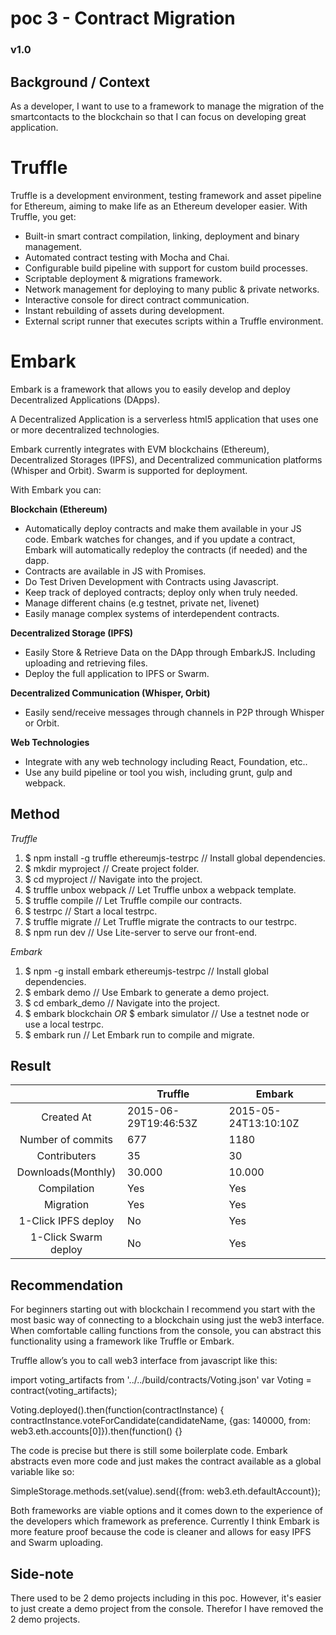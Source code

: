 # poc 3 - Contract Migration
### v1.0

## Background / Context
As a developer, I want to use to a framework to manage the migration of the smartcontacts to the blockchain so that I can focus on developing great application.

# Truffle
Truffle is a development environment, testing framework and asset pipeline for Ethereum, aiming to make life as an Ethereum developer easier. With Truffle, you get:

* Built-in smart contract compilation, linking, deployment and binary management.
* Automated contract testing with Mocha and Chai.
* Configurable build pipeline with support for custom build processes.
* Scriptable deployment & migrations framework.
* Network management for deploying to many public & private networks.
* Interactive console for direct contract communication.
* Instant rebuilding of assets during development.
* External script runner that executes scripts within a Truffle environment.

# Embark
Embark is a framework that allows you to easily develop and deploy Decentralized Applications (DApps).

A Decentralized Application is a serverless html5 application that uses one or more decentralized technologies.

Embark currently integrates with EVM blockchains (Ethereum), Decentralized Storages (IPFS), and Decentralized communication platforms (Whisper and Orbit). Swarm is supported for deployment.

With Embark you can:

**Blockchain (Ethereum)**
* Automatically deploy contracts and make them available in your JS code. Embark watches for changes, and if you update a contract, Embark will automatically redeploy the contracts (if needed) and the dapp.
* Contracts are available in JS with Promises.
* Do Test Driven Development with Contracts using Javascript.
* Keep track of deployed contracts; deploy only when truly needed.
* Manage different chains (e.g testnet, private net, livenet)
* Easily manage complex systems of interdependent contracts.

**Decentralized Storage (IPFS)**
* Easily Store & Retrieve Data on the DApp through EmbarkJS. Including uploading and retrieving files.
* Deploy the full application to IPFS or Swarm.


**Decentralized Communication (Whisper, Orbit)**
* Easily send/receive messages through channels in P2P through Whisper or Orbit.

**Web Technologies**
* Integrate with any web technology including React, Foundation, etc..
* Use any build pipeline or tool you wish, including grunt, gulp and webpack.


## Method

*Truffle*
1. $ npm install -g truffle ethereumjs-testrpc      // Install global dependencies.
2. $ mkdir myproject                                // Create project folder.
3. $ cd myproject                                   // Navigate into the project.
4. $ truffle unbox webpack                          // Let Truffle unbox a webpack template.
5. $ truffle compile                                // Let Truffle compile our contracts.
6. $ testrpc                                        // Start a local testrpc.
7. $ truffle migrate                                // Let Truffle migrate the contracts to our testrpc.
8. $ npm run dev                                    // Use Lite-server to serve our front-end.

*Embark*
1. $ npm -g install embark ethereumjs-testrpc       // Install global dependencies.
2. $ embark demo                                    // Use Embark to generate a demo project.
3. $ cd embark_demo                                 // Navigate into the project.
4. $ embark blockchain *OR* $ embark simulator      // Use a testnet node or use a local testrpc.
5. $ embark run                                     // Let Embark run to compile and migrate.

## Result
|   				    |  Truffle 	            |  Embark 	            |
|:-:				    |---		            |---		            |
|Created At			    |2015-06-29T19:46:53Z   |2015-05-24T13:10:10Z   |
|Number of commits	    |677                    |1180                   |
|Contributers 		    |35                     |30                     |
|Downloads(Monthly)	    |30.000                 |10.000                 |
|Compilation            |Yes                    |Yes                    |
|Migration              |Yes                    |Yes                    |
|1-Click IPFS deploy    |No                     |Yes                    |
|1-Click Swarm deploy   |No                     |Yes                    |







## Recommendation
For beginners starting out with blockchain I recommend you start with the most basic way of connecting to a blockchain using just the web3 interface. When comfortable calling functions from the console, you can abstract this functionality using a framework like Truffle or Embark. 

Truffle allow’s you to call web3 interface from javascript like this:

import voting_artifacts from '../../build/contracts/Voting.json'
var Voting = contract(voting_artifacts);

Voting.deployed().then(function(contractInstance) {
      contractInstance.voteForCandidate(candidateName, {gas: 140000, from: web3.eth.accounts[0]}).then(function() {}

The code is precise but there is still some boilerplate code. Embark abstracts even more code and just makes the contract available as a global variable like so:

SimpleStorage.methods.set(value).send({from: web3.eth.defaultAccount});

Both frameworks are viable options and it comes down to the experience of the developers which framework as preference. Currently I think Embark is more feature proof because the code is cleaner and allows for easy IPFS and Swarm uploading.

## Side-note
There used to be 2 demo projects including in this poc. However, it's easier to just create a demo project from the console. Therefor I have removed the 2 demo projects.


